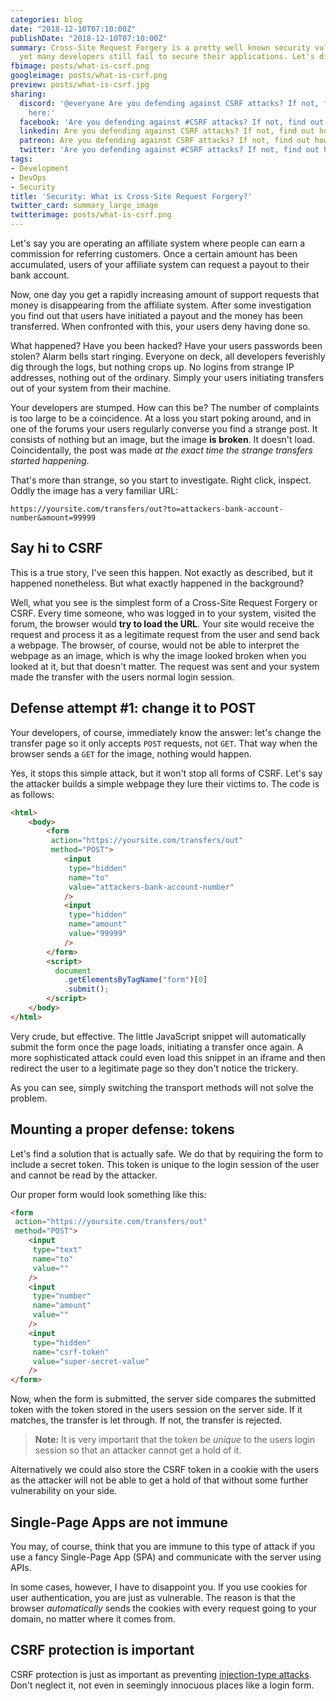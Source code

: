 ```yaml
---
categories: blog
date: "2018-12-10T07:10:00Z"
publishDate: "2018-12-10T07:10:00Z"
summary: Cross-Site Request Forgery is a pretty well known security vulnerability,
  yet many developers still fail to secure their applications. Let's discuss this!
fbimage: posts/what-is-csrf.png
googleimage: posts/what-is-csrf.png
preview: posts/what-is-csrf.jpg
sharing:
  discord: '@everyone Are you defending against CSRF attacks? If not, find out how
    here:'
  facebook: 'Are you defending against #CSRF attacks? If not, find out how! #security'
  linkedin: Are you defending against CSRF attacks? If not, find out how!
  patreon: Are you defending against CSRF attacks? If not, find out how!
  twitter: 'Are you defending against #CSRF attacks? If not, find out how! #security'
tags:
- Development
- DevOps
- Security
title: 'Security: What is Cross-Site Request Forgery?'
twitter_card: summary_large_image
twitterimage: posts/what-is-csrf.png
---
```


Let's say you are operating an affiliate system where people can earn a commission for referring customers.
Once a certain amount has been accumulated, users of your affiliate system can request a payout to their bank account.

Now, one day you get a rapidly increasing amount of support requests that money is disappearing from the affiliate
system. After some investigation you find out that users have initiated a payout and the money has been transferred.
When confronted with this, your users deny having done so.

What happened? Have you been hacked? Have your users passwords been stolen? Alarm bells start ringing. Everyone on deck,
all developers feverishly dig through the logs, but nothing crops up. No logins from strange IP addresses, nothing out
of the ordinary. Simply your users initiating transfers out of your system from their machine.

Your developers are stumped. How can this be? The number of complaints is too large to be a coincidence. At a loss
you start poking around, and in one of the forums your users regularly converse you find a strange post. It consists
of nothing but an image, but the image **is broken**. It doesn't load. Coincidentally, the post was made *at the exact
time the strange transfers started happening*.

That's more than strange, so you start to investigate. Right click, inspect. Oddly the image has a very familiar URL:

```
https://yoursite.com/transfers/out?to=attackers-bank-account-number&amount=99999
```

## Say hi to CSRF

This is a true story, I've seen this happen. Not exactly as described, but it happened nonetheless. But what exactly
happened in the background?

Well, what you see is the simplest form of a Cross-Site Request Forgery or CSRF. Every time someone, who was logged
in to your system, visited the forum, the browser would **try to load the URL**. Your site would receive the request
and process it as a legitimate request from the user and send back a webpage. The browser, of course, would not be
able to interpret the webpage as an image, which is why the image looked broken when you looked at it, but that doesn't
matter. The request was sent and your system made the transfer with the users normal login session.

## Defense attempt #1: change it to POST

Your developers, of course, immediately know the answer: let's change the transfer page so it only accepts `POST`
requests, not `GET`. That way when the browser sends a `GET` for the image, nothing would happen.

Yes, it stops this simple attack, but it won't stop all forms of CSRF. Let's say the attacker builds a simple webpage
they lure their victims to. The code is as follows:

```html
<html>
    <body>
        <form
         action="https://yoursite.com/transfers/out"
         method="POST">
            <input
             type="hidden"
             name="to"
             value="attackers-bank-account-number"
            />
            <input
             type="hidden"
             name="amount"
             value="99999"
            />
        </form>
        <script>
          document
            .getElementsByTagName("form")[0]
            .submit();
        </script>
    </body>
</html>
``` 

Very crude, but effective. The little JavaScript snippet will automatically submit the form once the page loads,
initiating a transfer once again. A more sophisticated attack could even load this snippet in an iframe and then
redirect the user to a legitimate page so they don't notice the trickery.

As you can see, simply switching the transport methods will not solve the problem.

## Mounting a proper defense: tokens

Let's find a solution that is actually safe. We do that by requiring the form to include a secret token. This token
is unique to the login session of the user and cannot be read by the attacker.

Our proper form would look something like this:

```html
<form
 action="https://yoursite.com/transfers/out"
 method="POST">
    <input
     type="text"
     name="to"
     value=""
    />
    <input
     type="number"
     name="amount"
     value=""
    />
    <input
     type="hidden"
     name="csrf-token"
     value="super-secret-value"
    />
</form>
```

Now, when the form is submitted, the server side compares the submitted token with the token stored in the users
session on the server side. If it matches, the transfer is let through. If not, the transfer is rejected.

> **Note:** It is very important that the token be *unique* to the users login session so that an attacker cannot
> get a hold of it.

Alternatively we could also store the CSRF token in a cookie with the users as the attacker will not be able to get
a hold of that without some further vulnerability on your side.

## Single-Page Apps are not immune

You may, of course, think that you are immune to this type of attack if you use a fancy Single-Page App (SPA) and
communicate with the server using APIs.

In some cases, however, I have to disappoint you. If you use cookies for user authentication, you are just as 
vulnerable. The reason is that the browser *automatically* sends the cookies with every request going to your
domain, no matter where it comes from.

## CSRF protection is important

CSRF protection is just as important as preventing [injection-type attacks](/blog/injection-type-vulnerabilities).
Don't neglect it, not even in seemingly innocuous places like a login form.

